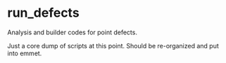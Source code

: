 # run_defects
Analysis and builder codes for point defects.

Just a core dump of scripts at this point.
Should be re-organized and put into emmet.

